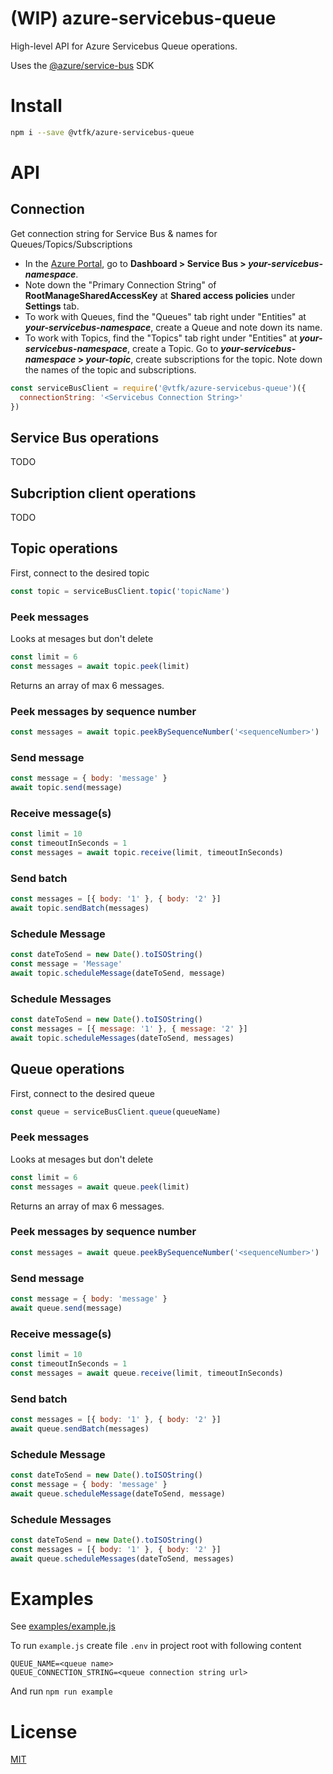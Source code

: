 # (WIP) azure-servicebus-queue

High-level API for Azure Servicebus Queue operations.

Uses the [@azure/service-bus](https://www.npmjs.com/package/@azure/service-bus) SDK

# Install

```bash
npm i --save @vtfk/azure-servicebus-queue
```

# API

## Connection

Get connection string for Service Bus & names for Queues/Topics/Subscriptions

- In the [Azure Portal](https://portal.azure.com), go to **Dashboard > Service Bus > _your-servicebus-namespace_**.
- Note down the "Primary Connection String" of **RootManageSharedAccessKey** at **Shared access policies** under **Settings** tab.
- To work with Queues, find the "Queues" tab right under "Entities" at **_your-servicebus-namespace_**, create a Queue and note down its name.
- To work with Topics, find the "Topics" tab right under "Entities" at **_your-servicebus-namespace_**, create a Topic. Go to **_your-servicebus-namespace_ > _your-topic_**, create subscriptions for the topic. Note down the names of the topic and subscriptions.

```js
const serviceBusClient = require('@vtfk/azure-servicebus-queue')({
  connectionString: '<Servicebus Connection String>'
})
```

## Service Bus operations

TODO

## Subcription client operations

TODO

## Topic operations


First, connect to the desired topic

```js
const topic = serviceBusClient.topic('topicName')
```

### Peek messages

Looks at mesages but don't delete

```js
const limit = 6
const messages = await topic.peek(limit)
```

Returns an array of max 6 messages.

### Peek messages by sequence number

```js
const messages = await topic.peekBySequenceNumber('<sequenceNumber>')
```

### Send message

```js
const message = { body: 'message' }
await topic.send(message)
```

### Receive message(s)

```js
const limit = 10
const timeoutInSeconds = 1
const messages = await topic.receive(limit, timeoutInSeconds)
```

### Send batch

```js
const messages = [{ body: '1' }, { body: '2' }]
await topic.sendBatch(messages)
```

### Schedule Message

```js
const dateToSend = new Date().toISOString()
const message = 'Message'
await topic.scheduleMessage(dateToSend, message)
```

### Schedule Messages

```js
const dateToSend = new Date().toISOString()
const messages = [{ message: '1' }, { message: '2' }]
await topic.scheduleMessages(dateToSend, messages)
```

## Queue operations

First, connect to the desired queue

```js
const queue = serviceBusClient.queue(queueName)
```

### Peek messages

Looks at mesages but don't delete

```js
const limit = 6
const messages = await queue.peek(limit)
```

Returns an array of max 6 messages.

### Peek messages by sequence number

```js
const messages = await queue.peekBySequenceNumber('<sequenceNumber>')
```

### Send message

```js
const message = { body: 'message' }
await queue.send(message)
```

### Receive message(s)

```js
const limit = 10
const timeoutInSeconds = 1
const messages = await queue.receive(limit, timeoutInSeconds)
```

### Send batch

```js
const messages = [{ body: '1' }, { body: '2' }]
await queue.sendBatch(messages)
```

### Schedule Message

```js
const dateToSend = new Date().toISOString()
const message = { body: 'message' }
await queue.scheduleMessage(dateToSend, message)
```


### Schedule Messages

```js
const dateToSend = new Date().toISOString()
const messages = [{ body: '1' }, { body: '2' }]
await queue.scheduleMessages(dateToSend, messages)
```

# Examples

See [examples/example.js](examples/example.js)

To run `example.js` create file `.env` in project root with following content

```
QUEUE_NAME=<queue name>
QUEUE_CONNECTION_STRING=<queue connection string url>
```

And run `npm run example`

# License

[MIT](LICENSE)
